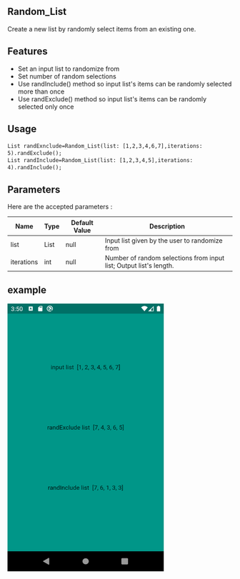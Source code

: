 <!-- 
This README describes the package. If you publish this package to pub.dev,
this README's contents appear on the landing page for your package.

For information about how to write a good package README, see the guide for
[writing package pages](https://dart.dev/guides/libraries/writing-package-pages). 

For general information about developing packages, see the Dart guide for
[creating packages](https://dart.dev/guides/libraries/create-library-packages)
and the Flutter guide for
[developing packages and plugins](https://flutter.dev/developing-packages). 
-->


## Random_List

Create a new list by randomly select items from an existing one.



## Features

* Set an input list to randomize from
* Set number of random selections
* Use randInclude() method so input list's items can be randomly selected more than once
* Use randExclude() method so input list's items can be randomly selected only once


## Usage

```
List randExnclude=Random_List(list: [1,2,3,4,6,7],iterations: 5).randExclude();
List randInclude=Random_List(list: [1,2,3,4,5],iterations: 4).randInclude();   
```

## Parameters

Here are the accepted parameters :

| Name  | Type | Default Value | Description | 
| ------------- | ------------- | ------------- | ------------- | 
| list  | List | null | Input list given by the user to randomize from | 
| iterations  | int | null | Number of random selections from input list; Output list's length. |


## example

<img src="assets/asset.png" width="350" height="600">





